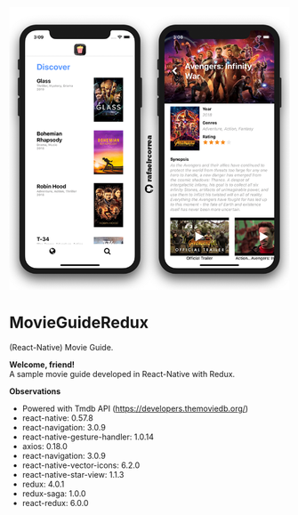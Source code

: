 <img src="https://raw.githubusercontent.com/rafaelrcorrea/MovieGuideRedux/master/screens-shot.png" title="capture-screen" alt="capture-screen">

# MovieGuideRedux
(React-Native) Movie Guide.

**Welcome, friend!**<br/>
A sample movie guide developed in React-Native with Redux.

**Observations**
- Powered with Tmdb API (https://developers.themoviedb.org/)
- react-native: 0.57.8
- react-navigation: 3.0.9
- react-native-gesture-handler: 1.0.14
- axios: 0.18.0
- react-navigation: 3.0.9
- react-native-vector-icons: 6.2.0
- react-native-star-view: 1.1.3
- redux: 4.0.1
- redux-saga: 1.0.0
- react-redux: 6.0.0
